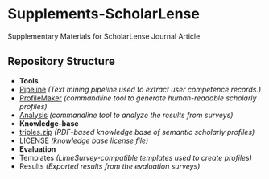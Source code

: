 # Supplements-ScholarLense
Supplementary Materials for ScholarLense Journal Article

## Repository Structure
* **Tools**
 * [Pipeline](../master/tools/Pipeline) *(Text mining pipeline used to extract user competence records.)*
 * [ProfileMaker](../master/tools/ProfileMaker) *(commandline tool to generate human-readable scholarly profiles)*
 * [Analysis](../master/tools/Analysis) *(commandline tool to analyze the results from surveys)*
* **Knowledge-base**
 * [triples.zip](../master/knowledge-base/triples.zip) *(RDF-based knowledge base of semantic scholarly profiles)*
 * [LICENSE](../master/knowledge-base/LICENSE) *(knowledge base license file)*
* **Evaluation**
 * Templates *(LimeSurvey-compatible templates used to create profiles)*
 * Results *(Exported results from the evaluation surveys)*

